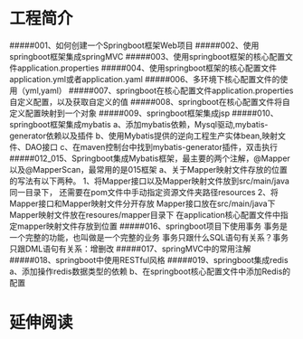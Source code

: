 # 工程简介
#####001、如何创建一个Springboot框架Web项目
#####002、使用springboot框架集成springMVC
#####003、使用springboot框架的核心配置文件application.properties
#####004、使用springboot框架的核心配置文件application.yml或者application.yaml
#####006、多环境下核心配置文件的使用（yml,yaml）
#####007、springboot在核心配置文件application.properties自定义配置，以及获取自定义的值
#####008、springboot在核心配置文件将自定义配置映射到一个对象
#####009、springboot框架集成jsp
#####010、springboot框架集成mybatis
        a、添加mybatis依赖，Mysql驱动,mybatis-generator依赖以及插件
        b、使用Mybatis提供的逆向工程生产实体bean,映射文件、DAO接口
        c、在maven控制台中找到mybatis-generator插件，双击执行
#####012_015、Springboot集成Mybatis框架，最主要的两个注解，@Mapper以及@MapperScan，最常用的是015框架
        a、关于Mapper映射文件存放的位置的写法有以下两种。
            1、将Mapper接口以及Mapper映射文件放到src/main/java同一目录下，
               还需要在pom文件中手动指定资源文件夹路径resources
            2、将Mapper接口和Mapper映射文件分开存放
                Mapper接口放在src/main/java下
                Mapper映射文件放在resoures/mapper目录下
                在application核心配置文件中指定mapper映射文件存放到位置
#####016、springboot项目下使用事务
        事务是一个完整的功能，也叫做是一个完整的业务
        事务只跟什么SQL语句有关系？事务只跟DML语句有关系：增删改
#####017、springMVC中的常用注解
#####018、springboot中使用RESTful风格
#####019、springboot集成redis
        a、添加操作redis数据类型的依赖
        b、在springboot核心配置文件中添加Redis的配置


# 延伸阅读


